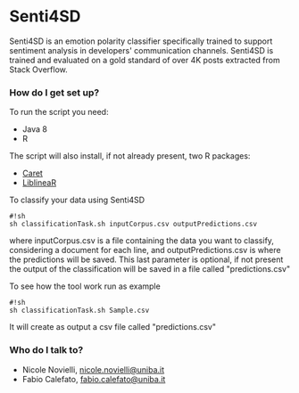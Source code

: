 # Senti4SD

Senti4SD is an emotion polarity classifier specifically trained to support sentiment analysis in developers' communication channels. 
Senti4SD is trained and evaluated on a gold standard of over 4K posts extracted from Stack Overflow. 


### How do I get set up? ###

To run the script you need:

* Java 8
* R

The script will also install, if not already present, two R packages:

* [Caret](https://cran.r-project.org/package=caret)
* [LiblineaR](https://cran.r-project.org/package=LiblineaR)

To classify your data using Senti4SD

```
#!sh
sh classificationTask.sh inputCorpus.csv outputPredictions.csv

```
where inputCorpus.csv is a file containing the data you want to classify, considering a document for each line, and outputPredictions.csv is where the predictions will be saved. This last parameter is optional, if not present the output of the classification will be saved in a file called "predictions.csv"

To see how the tool work run as example 
```
#!sh
sh classificationTask.sh Sample.csv

```

It will create as output a csv file called "predictions.csv"

### Who do I talk to? ###

* Nicole Novielli, nicole.novielli@uniba.it
* Fabio Calefato, fabio.calefato@uniba.it
